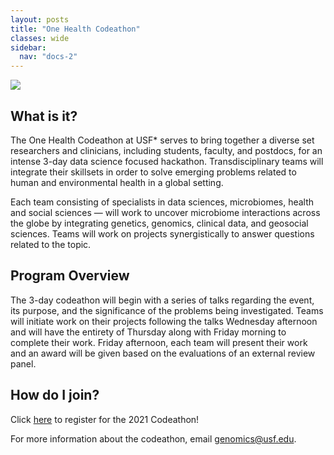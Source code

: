 ```yaml
---
layout: posts
title: "One Health Codeathon"
classes: wide
sidebar:
  nav: "docs-2"
---
```

<img src="https://github.com/usfomicshub/usfomicshub.github.io/blob/master/images/codeathonsimage.png?raw=TRUE" class="center"> 

## What is it?

The One Health Codeathon at USF* serves to bring together a diverse set researchers and clinicians, including students, faculty, and postdocs, for an intense 3-day data science focused hackathon. Transdisciplinary teams will integrate their skillsets in order to solve emerging problems related to human and environmental health in a global setting. 

Each team consisting of specialists in data sciences, microbiomes, health and social sciences — will work to uncover microbiome interactions across the globe by integrating genetics, genomics, clinical data, and geosocial sciences. Teams will work on projects synergistically to answer questions related to the topic. 

## Program Overview

The 3-day codeathon will begin with a series of talks regarding the event, its purpose, and the significance of the problems being investigated. Teams will initiate work on their projects following the talks Wednesday afternoon and will have the entirety of Thursday along with Friday morning to complete their work. Friday afternoon, each team will present their work and an award will be given based on the evaluations of an external review panel.

## How do I join?

Click <a href="https://usf.az1.qualtrics.com/jfe/form/SV_50zH4lG2bdRY8lL"> here</a> to register for the 2021 Codeathon!

For more information about the codeathon, email genomics@usf.edu.

